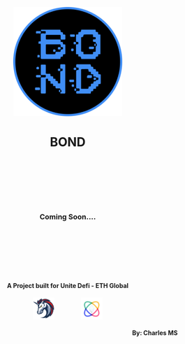<p align="center">
  <img src="Docs\images\BOND_logo_black_circle.png" alt="Bridge-1 Logo" width="250"/>
</p>
<h1 align="center">BOND</h1>
<br>
<br>
<br>
<br>
<br>
<br>
<h3 align="center">Coming Soon....
<br>
<br>
<br>
<br>
<br>
<br>

#
<h4 align="center"> A Project built for Unite Defi - ETH Global</h4>
<p align="center">
<img src="Docs\images\1inch_logo.png" alt="1inch logo" width="50"/> &nbsp &nbsp &nbsp &nbsp &nbsp &nbsp &nbsp
<img src="Docs\images\ethglobal_logo.png" alt="Eth Global logo" width="50"/>

</p>
<h4 align="right"> By: Charles MS</h4>
